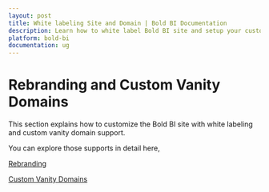 ```yaml
---
layout: post
title: White labeling Site and Domain | Bold BI Documentation
description: Learn how to white label Bold BI site and setup your custom vanity URL with SSL in cloud-hosted Bold BI.
platform: bold-bi
documentation: ug
---
```


# Rebranding and Custom Vanity Domains

This section explains how to customize the Bold BI site with white labeling and custom vanity domain support.

You can explore those supports in detail here,

[Rebranding](/cloud-bi/rebranding-and-custom-domains/rebranding/)

[Custom Vanity Domains](/cloud-bi/rebranding-and-custom-domains/custom-domains/)